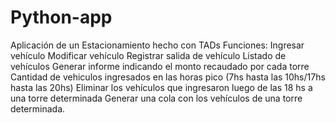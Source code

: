 # Python-app
Aplicación de un Estacionamiento hecho con TADs
Funciones:
 Ingresar vehículo
 Modificar vehículo
 Registrar salida de vehículo
 Listado de vehículos
 Generar informe indicando el monto recaudado por cada torre
 Cantidad de vehiculos ingresados en las horas pico (7hs hasta las 10hs/17hs hasta las 20hs)
 Eliminar los vehículos que ingresaron luego de las 18 hs a una torre determinada
 Generar una cola con los vehículos de una torre determinada.
